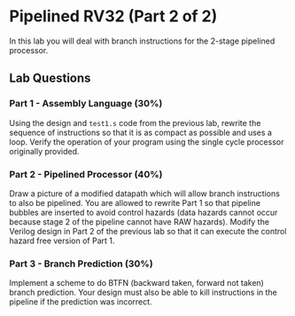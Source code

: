 # Pipelined RV32 (Part 2 of 2)

In this lab you will deal with branch instructions for the 2-stage pipelined processor.

## Lab Questions
### Part 1 - Assembly Language (30%)
Using the design and ```test1.s``` code from the previous lab, rewrite the sequence of
instructions so that it is as compact as possible and uses a loop.
Verify the operation of your program using the single cycle processor 
originally provided.

### Part 2 - Pipelined Processor (40%) 
Draw a picture of a modified datapath which will allow branch instructions to also be pipelined. You are allowed to rewrite Part 1 so that pipeline bubbles are inserted to avoid control hazards (data hazards cannot occur because stage 2 of the pipeline cannot have RAW hazards).
Modify the Verilog design in Part 2 of the previous lab so that it can
execute the control hazard free version of Part 1.

### Part 3 - Branch Prediction (30%)
Implement a scheme to do BTFN (backward taken, forward not taken)
branch prediction. Your design must also be able to kill instructions in 
the pipeline if the prediction was incorrect.
